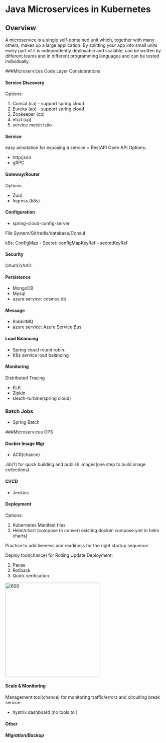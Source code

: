 # Java Microservices in Kubernetes

 ## Overview
A microservice is a single self-contained unit which, together with many others, makes up a large application. By splitting your app into small units every part of it is independently deployable and scalable, can be written by different teams and in different programming languages and can be tested individually. 


###Microservices Code Layer Considerations

#### Service Discovery
Options:  
 1. Consul (ca) - support spring cloud
 2. Eureka (ap) - support spring cloud
 3. Zookeeper (cp)
 4. etcd (cp)
 5. service metsh Istio
 
#### Service
 easy annotation for exposing a service = RestAPI
 Open API Options: 
 * http/json 
 * gRPC


#### Gateway/Router
Options:  
 * Zuul
 * Ingress (k8s)
  

#### Configuration

* spring-cloud-config-server

File System/Git/redis/database/Consul

k8s:
ConfigMap - Secret:
    configMapKeyRef - secretKeyRef 
 

#### Security
OAuth2/AAD

#### Persistence 
* MongoDB
* Mysql
* azure service: cosmos db

#### Message  
* RabbitMQ
* azure service: Azure Service Bus

#### Load Balancing
* Spring cloud round robin.
* K8s service load balancing

#### Monitoring
Distributed Tracing 
* ELK 
* Zipkin
* sleuth-turbine(spring cloud) 


### Batch Jobs
* Spring Batch

###Microservices OPS

#### Docker Image Mgr

* ACR(chance)

Jib(?) for quick building and publish images(one step to build image collections)

#### CI/CD
* Jenkins
 
#### Deployment 
Options: 
1. Kubernetes Manifest files
2. Helm/chart (compose to convert existing docker-compose.yml to helm charts) 

Practise to add liveness and readiness for the right startup sequence

Deploy tool(chance) for Rolling Update Deployment:
1. Pause 
2. Rollback 
3. Quick verification

<img src="http://cdn.pic1.54php.cn/20180410/f4341ad71ad9de554c7bdc578de7048a.jpg?imageView/2/w/600" width="300" alt="600">

#### Scale & Monitoring
Management tool(chance) for monitoring traffic/errors and circuiting break service.
* hystrix dashboard (no tools to )



#### Other
##### Migration/Backup
